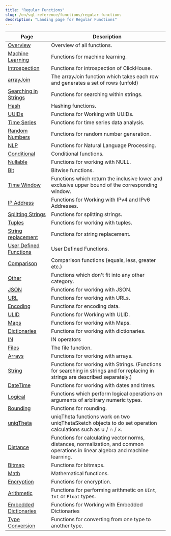 ```yaml
---
title: "Regular Functions"
slug: /en/sql-reference/functions/regular-functions
description: "Landing page for Regular Functions"
---
```


| Page                                                                              | Description                                                                                                                     |
|-----------------------------------------------------------------------------------|---------------------------------------------------------------------------------------------------------------------------------|
| [Overview](/sql-reference/functions/overview)                             | Overview of all functions.                                                                                                      |
| [Machine Learning](/sql-reference/functions/machine-learning-functions)   | Functions for machine learning.                                                                                                 |
| [Introspection](/sql-reference/functions/introspection)                   | Functions for introspection of ClickHouse.                                                                                      |
| [arrayJoin](/sql-reference/functions/array-join)                          | The arrayJoin function which takes each row and generates a set of rows (unfold)                                                |
| [Searching in Strings](/sql-reference/functions/string-search-functions)  | Functions for searching within strings.                                                                                         |
| [Hash](/sql-reference/functions/hash-functions)                           | Hashing functions.                                                                                                              |
| [UUIDs](/sql-reference/functions/uuid-functions)                          | Functions for Working with UUIDs.                                                                                               |
| [Time Series](/sql-reference/functions/time-series-functions)             | Functions for time series data analysis.                                                                                        |
| [Random Numbers](/sql-reference/functions/random-functions)               | Functions for random number generation.                                                                                         |
| [NLP](/sql-reference/functions/nlp-functions)                             | Functions for Natural Language Processing.                                                                                      |
| [Conditional](/sql-reference/functions/conditional-functions)             | Conditional functions.                                                                                                          |
| [Nullable](/sql-reference/functions/functions-for-nulls)                  | Functions for working with NULL.                                                                                                |
| [Bit](/sql-reference/functions/bit-functions)                             | Bitwise functions.                                                                                                              |
| [Time Window](/sql-reference/functions/time-window-functions)             | Functions which return the inclusive lower and exclusive upper bound of the corresponding window.                               |
| [IP Address](/sql-reference/functions/ip-address-functions)               | Functions for Working with IPv4 and IPv6 Addresses.                                                                             |
| [Splitting Strings](/sql-reference/functions/splitting-merging-functions) | Functions for splitting strings.                                                                                                |
| [Tuples](/sql-reference/functions/tuple-functions)                        | Functions for working with tuples.                                                                                              |
| [String replacement](/sql-reference/functions/string-replace-functions)   | Functions for string replacement.                                                                                               |
| [User Defined Functions](/sql-reference/functions/udf)                    | User Defined Functions.                                                                                                         |
| [Comparison](/sql-reference/functions/comparison-functions)               | Comparison functions (equals, less, greater etc.)                                                                               |
| [Other](/sql-reference/functions/other-functions)                         | Functions which don't fit into any other category.                                                                              |
| [JSON](/sql-reference/functions/json-functions)                           | Functions for working with JSON.                                                                                                |
| [URL](/sql-reference/functions/url-functions)                             | Functions for working with URLs.                                                                                                |
| [Encoding](/sql-reference/functions/encoding-functions)                   | Functions for encoding data.                                                                                                    |
| [ULID](/en/sql-reference/functions/ulid-functions)                           | Functions for Working with ULID.                                                                                                |
| [Maps](/en/sql-reference/functions/tuple-map-functions)                      | Functions for working with Maps.                                                                                                |
| [Dictionaries](/en/sql-reference/functions/ext-dict-functions)               | Functions for working with dictionaries.                                                                                        |
| [IN](/en/sql-reference/functions/in-functions)                               | IN operators                                                                                                                    |
| [Files](/en/sql-reference/functions/files)                                   | The file function.                                                                                                              |
| [Arrays](/en/sql-reference/functions/array-functions)                        | Functions for working with arrays.                                                                                              |
| [String](/en/sql-reference/functions/string-functions)                       | Functions for working with Strings. (Functions for searching in strings and for replacing in strings are described separately.) |
| [DateTime](/en/sql-reference/functions/date-time-functions)                  | Functions for working with dates and times.                                                                                     |
| [Logical](/en/sql-reference/functions/logical-functions)                     | Functions which perform logical operations on arguments of arbitrary numeric types.                                             |
| [Rounding](/en/sql-reference/functions/rounding-functions)                   | Functions for rounding.                                                                                                         |
| [uniqTheta](/en/sql-reference/functions/uniqtheta-functions)                 | uniqTheta functions work on two uniqThetaSketch objects to do set operation calculations such as ∪ / ∩ / ×.                     |
| [Distance](/en/sql-reference/functions/distance-functions)                   | Functions for calculating vector norms, distances, normalization, and common operations in linear algebra and machine learning. |
| [Bitmap](/en/sql-reference/functions/bitmap-functions)                       | Functions for bitmaps.                                                                                                          |
| [Math](/en/sql-reference/functions/math-functions)                           | Mathematical functions.                                                                                                         |
| [Encryption](/en/sql-reference/functions/encryption-functions)               | Functions for encryption.                                                                                                       |
| [Arithmetic](/en/sql-reference/functions/arithmetic-functions)               | Functions for performing arithmetic on `UInt`, `Int` or `Float` types.                                                          |
| [Embedded Dictionaries](/en/sql-reference/functions/ym-dict-functions)       | Functions for Working with Embedded Dictionaries                                                                                |
| [Type Conversion](/en/sql-reference/functions/type-conversion-functions)     | Functions for converting from one type to another type.                                                                         |